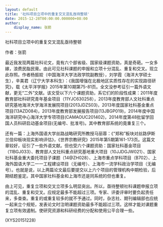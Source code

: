 ```yaml
---
layout: default
title: '社科项目立项中的重复交叉混乱亟待整顿'
date: 2015-12-28T00:00:00.000000+08:00
author:
    display_name: 张箭
---
```


社科项目立项中的重复交叉混乱亟待整顿

作者：张箭

最近我发现两篇社科论文，竟有六个部省级、国家级课题资助，真是奇葩。一女多嫁，浪费民脂民膏。由此可见社科课题的申报和立项十分混乱、重复和交叉。现立此存照。作者杨振姣（中国海洋大学法政学院副教授），刘学霞（海洋大学硕士生），辛美君（辽宁大学本科生）：《我国增强在北极地区实质性存在的实现路径研究》，载《太平洋学报》2015年第10期第75-81页。全文没参考征引一篇外语文献，更无“二外”文献。该文受以下六个课题资助，系它们的阶段性成果：2011年度教育部社科研究青年基金项目（11YJC630258），2013年度教育部人文社科重点研究基地海洋大学海洋发展院项目(2013JDZS03)，2013年度国家社科基金重点项目(13AZD084)，2013年度教育部发展报告项目(13JBGP019)，2014年度中国海洋研究中心海洋大学专项项目(CAMAOUC201402)，2014年度第48批留学回国人员科研启动基金项目(无编号、批准号)。其中教育部系统的竟重复三个。

还有一篇：上海外国语大学丝路战略研究所教授马丽蓉：《“郑和”板块对丝路伊斯兰信仰板块现实影响评估》，《世界宗教研究》2015年第5期第161-173页。这篇文章较好，征引了一些外语文献。但也受六个课题资助：国家社科基金项目（11BGJ033）、教育部人文社科重点研究基地重大项目（10JJDGJW021）、国家社科基金重大委托项目子课题（14@ZH028）、上海市重点学科项目（B702）、上海外国语大学二一一工程建设项目（无编号）、上海市一流学科政治学项目（无编号）。也就是说，以上两篇论文最后要提交以上六个项目的管理机构中期检验，后期结题鉴定。其中国家社科基金和上海市还是同系统的但也重复。

由上可见，重复立项和交叉立项多么明显突出。所以，亟待整顿社科课题申报立项的混乱、重复和交叉。应规定最多不能超过三项。专家、评委评审时要负起责任来，多查查。重复的或重复较多的就不予通过。同时，杂志社、期刊编辑部也应统一起来立个规矩，发表论文时注明课题资助最多不能超过三项。这样才能对课题重复立项有效遏制。使研究资源和科研经费的分配和使用公平合理一些。

(XYS20151228)

